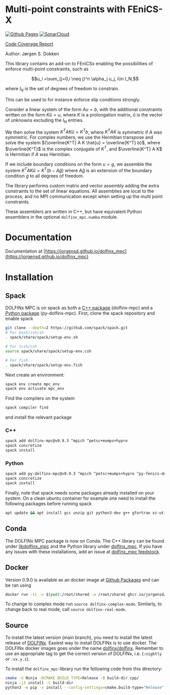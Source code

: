 # Multi-point constraints with FEniCS-X
[![Github Pages](https://github.com/jorgensd/dolfinx_mpc/actions/workflows/deploy-pages.yml/badge.svg?branch=main)](https://github.com/jorgensd/dolfinx_mpc/actions/workflows/deploy-pages.yml)
[![SonarCloud](https://sonarcloud.io/images/project_badges/sonarcloud-orange.svg)](https://sonarcloud.io/summary/new_code?id=jorgensd_dolfinx_mpc)

[Code Coverage Report](https://jsdokken.com/dolfinx_mpc/code-coverage-report/index.html)

Author: Jørgen S. Dokken

This library contains an add-on to FEniCSx enabling the possibilities
of enforce multi-point constraints, such as 

$$u_i =\sum_{j=0,i \neq j}^n \alpha_j u_j, i\in I_N,$$

where $I_N$ is the set of degrees of freedom to constrain.

This can be used to for instance enforce slip conditions strongly.

Consider a linear system of the form 
$Au=b$, with the additional constraints written on the form ${K\hat{u}=u}$, where $K$ is a prolongation matrix, $\hat{u}$ is the vector of unknowns excluding the $I_N$ entries. 

We then solve the system 
${K^T A K \hat{u} = K^T b}$, where $K^T A K$ is symmetric if $A$ was symmetric.
For complex numbers, we use the Hermitian transpose and solve the system ${\overline{K^T} A K \hat{u} = \overline{K^T} b}$, where $\overline{K^T}$ is the complex conjugate of $K^T$, and $\overline{K^T} A K$ is Hermitian if $A$ was Hermitian.

If we include boundary conditions on the form $u=g$, we 
assemble the system
${K^TAK\hat{u} = K^T(b-A\hat{g})}$ where ${A\hat{g}}$ is an extension of the boundary condition $g$ to all degrees of freedom.

The library performs custom matrix and vector assembly adding the extra constraints to the set of linear equations. All assemblies are local to the process, and no MPI communication except when setting up the multi point constraints.

These assemblers are written in C++, but have equivalent Python assemblers in the optional `dolfinx_mpc.numba` module.

# Documentation
Documentation at [https://jorgensd.github.io/dolfinx_mpc](https://jorgensd.github.io/dolfinx_mpc)

# Installation

## Spack
DOLFINx MPC is on spack as both a [C++ package](https://packages.spack.io/package.html?name=dolfinx-mpc) (dolfinx-mpc) and a [Python package](https://packages.spack.io/package.html?name=py-dolfinx-mpc) (py-dolfinx-mpc).
First, clone the spack repository and enable spack

```bash
git clone --depth=2 https://github.com/spack/spack.git
# For bash/zsh/sh
. spack/share/spack/setup-env.sh

# For tcsh/csh
source spack/share/spack/setup-env.csh

# For fish
. spack/share/spack/setup-env.fish
```

Next create an environment:

```bash
spack env create mpc_env
spack env activate mpc_env
```
Find the compilers on the system
```bash
spack compiler find
```

and install the relevant package

### C++
```bash
spack add dolfinx-mpc@v0.9.3 ^mpich ^petsc+mumps+hypre
spack concretize
spack install
```

### Python
```bash
spack add py-dolfinx-mpc@v0.9.3 ^mpich ^petsc+mumps+hypre ^py-fenics-dolfinx+petsc4py
spack concretize
spack install
```

Finally, note that spack needs some packages already installed on your system. On a clean ubuntu container for example one need to install the following packages before running spack
```bash
apt update && apt install gcc unzip git python3-dev g++ gfortran xz-utils libzip2 -y
```

## Conda
The DOLFINx MPC package is now on Conda.
The C++ library can be found under [libdolfinx_mpc](https://anaconda.org/conda-forge/libdolfinx_mpc) and the Python library under
[dolfinx_mpc](https://anaconda.org/conda-forge/dolfinx_mpc). If you have any issues with these installations, add an issue at [dolfinx_mpc feedstock](https://github.com/conda-forge/dolfinx_mpc-feedstock).

## Docker

Version 0.9.0 is available as an docker image at [Github Packages](https://github.com/jorgensd/dolfinx_mpc/pkgs/container/dolfinx_mpc)
and can be ran using
```bash
docker run -ti -v $(pwd):/root/shared -w /root/shared ghcr.io/jorgensd/dolfinx_mpc:v0.9.0
```
To change to complex mode run `source dolfinx-complex-mode`.
Similarly, to change back to real mode, call `source dolfinx-real-mode`.

## Source

To install the latest version (main branch), you need to install the latest release of [DOLFINx](https://github.com/FEniCS/dolfinx).
Easiest way to install DOLFINx is to use docker. The DOLFINx docker images goes under the name [dolfinx/dolfinx](https://hub.docker.com/r/dolfinx/dolfinx).
Remember to use an appropriate tag to get the correct version of DOLFINx, i.e. (`:nightly` or `:vx.y.z`).

To install the `dolfinx_mpc`-library run the following code from this directory:
```bash
cmake -G Ninja -DCMAKE_BUILD_TYPE=Release -B build-dir cpp/
ninja -j3 install -C build-dir
python3 -m pip -v install --config-settings=cmake.build-type="Release" --no-build-isolation ./python -U
```
